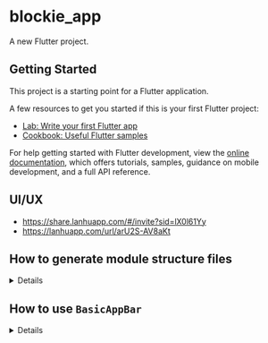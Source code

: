# blockie_app

A new Flutter project.

## Getting Started

This project is a starting point for a Flutter application.

A few resources to get you started if this is your first Flutter project:

- [Lab: Write your first Flutter app](https://docs.flutter.dev/get-started/codelab)
- [Cookbook: Useful Flutter samples](https://docs.flutter.dev/cookbook)

For help getting started with Flutter development, view the
[online documentation](https://docs.flutter.dev/), which offers tutorials,
samples, guidance on mobile development, and a full API reference.

## UI/UX

* https://share.lanhuapp.com/#/invite?sid=lX0l61Yy
* https://lanhuapp.com/url/arU2S-AV8aKt

## How to generate module structure files

<details>

* Navigate to the root directory.
* Run `create_module.sh`.
```
$ sh create_module.sh <module_name> (eg: sh create_module.sh face_verification)
```
* It will automatically generate the directories and dart files.

![generate_module_structure_files](./pictures/generate_module_structure_files.png)

</details>

## How to use `BasicAppBar`

<details>

### App Bar with Back Button

![app_bar_with_back_button](./pictures/app_bar_with_back_button.png)

```dart
BasicAppBar()
```

### App Bar with Trailing Buttons

![app_bar_with_trailing_buttons](./pictures/app_bar_with_trailing_buttons.png)

```dart
BasicAppBar(
    actionItems: [
        AppBarButtonItem(
            assetName: "images/app_bar/share.png",
            onTap: () {},
        ),
        AppBarButtonItem(
            assetName: "images/app_bar/menu.png",
            onTap: () {},
        ),
    ],
)
```

### App Bar with Trailing Flat Buttons without Back Button

![app_bar_with_trailing_flat_buttons_without_back_button](./pictures/app_bar_with_trailing_flat_buttons_without_back_button.png)

```dart
BasicAppBar(
    showsBackButton: false,
    buttonStyle: AppBarButtonStyle.flat,
    actionItems: [
        AppBarButtonItem(
            assetName: "images/app_bar/share.png",
            onTap: () {},
        ),
        AppBarButtonItem(
            assetName: "images/app_bar/menu.png",
            onTap: () {},
        ),
    ],
)
```

### App Bar with Popup Menu Button

![app_bar_with_popup_menu_button](./pictures/app_bar_with_popup_menu_button.png)

```dart
BasicAppBar(
    buttonStyle: AppBarButtonStyle.flat,
    actionItems: [
        AppBarButtonItem(
            assetName: "images/app_bar/share.png",
            onTap: () {},
        ),
        AppBarButtonItem(
            assetName: "images/app_bar/menu.png",
            items: [
                AppBarButtonItem(
                    title: '首页',
                    assetName: "images/app_bar/home.png",
                    onTap: () {},
                ),
                AppBarButtonItem(
                    title: '我的',
                    assetName: "images/app_bar/user.png",
                    onTap: () {},
                ),
                AppBarButtonItem(
                    title: '铸造规则',
                    assetName: "images/app_bar/info.png",
                    onTap: () {},
                ),
            ],
        ),
    ],
)
```

</details>
